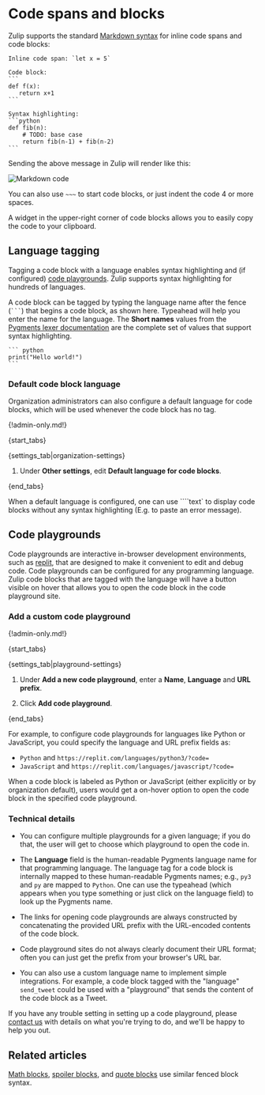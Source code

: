 # Code spans and blocks

Zulip supports the standard [Markdown syntax][markdown] for inline
code spans and code blocks:

~~~
Inline code span: `let x = 5`

Code block:
```
def f(x):
   return x+1
```

Syntax highlighting:
```python
def fib(n):
    # TODO: base case
    return fib(n-1) + fib(n-2)
```
~~~

Sending the above message in Zulip will render like this:

![Markdown code](/static/images/help/markdown-code.png)

You can also use `~~~` to start code blocks, or just indent the code 4 or more
spaces.

A widget in the upper-right corner of code blocks allows you to easily
copy the code to your clipboard.

## Language tagging

Tagging a code block with a language enables syntax highlighting and
(if configured) [code playgrounds](#code-playgrounds). Zulip supports syntax highlighting
for hundreds of languages.

A code block can be tagged by typing the language name after the fence
(` ``` `) that begins a code block, as shown here.  Typeahead will
help you enter the name for the language.  The **Short names** values
from the [Pygments lexer documentation][pygments-lexers] are the
complete set of values that support syntax highlighting.

~~~
``` python
print("Hello world!")
```
~~~

### Default code block language

Organization administrators can also configure a default language for code
blocks, which will be used whenever the code block has no tag.

{!admin-only.md!}

{start_tabs}

{settings_tab|organization-settings}

1. Under **Other settings**, edit **Default language for code blocks**.

{end_tabs}


When a default language is configured, one can use ````text` to display code
blocks without any syntax highlighting (E.g. to paste an error message).

## Code playgrounds

Code playgrounds are interactive in-browser development environments, such as
[replit](https://replit.com), that are designed to make it convenient to edit
and debug code. Code playgrounds can be configured for any programming language.
Zulip code blocks that are tagged with the language will have a button visible
on hover that allows you to open the code block in the code playground site.

### Add a custom code playground

{!admin-only.md!}

{start_tabs}

{settings_tab|playground-settings}

1. Under **Add a new code playground**, enter a **Name**, **Language** and **URL
prefix**.

1. Click **Add code playground**.

{end_tabs}

For example, to configure code playgrounds for languages like Python or
JavaScript, you could specify the language and URL prefix fields as:

* `Python` and `https://replit.com/languages/python3/?code=`
* `JavaScript` and `https://replit.com/languages/javascript/?code=`

When a code block is labeled as Python or JavaScript (either explicitly or by
organization default), users would get a on-hover option to open the code block
in the specified code playground.

### Technical details

* You can configure multiple playgrounds for a given language; if you do that,
the user will get to choose which playground to open the code in.

* The **Language** field is the human-readable Pygments language name for that
programming language. The language tag for a code block is internally mapped
to these human-readable Pygments names; e.g., `py3` and `py` are mapped to
`Python`. One can use the typeahead (which appears when you type something
or just click on the language field) to look up the Pygments name.

* The links for opening code playgrounds are always constructed by concatenating
the provided URL prefix with the URL-encoded contents of the code block.

* Code playground sites do not always clearly document their URL format; often
you can just get the prefix from your browser's URL bar.

* You can also use a custom language name to implement simple integrations.
For example, a code block tagged with the "language" `send_tweet` could be
used with a "playground" that sends the content of the code block as a Tweet.

If you have any trouble setting in setting up a code playground, please [contact
us](/help/contact-support) with details on what you're trying to do, and we'll
be happy to help you out.

## Related articles

[Math blocks][math-block], [spoiler blocks][spoiler-block], and [quote
blocks][quote-block] use similar fenced block syntax.

[pygments-lexers]: https://pygments.org/docs/lexers/
[get_lexer_by_name]: https://pygments-doc.readthedocs.io/en/latest/lexers/lexers.html#pygments.lexers.get_lexer_by_name

[markdown]: /help/format-your-message-using-markdown
[math-block]: /help/format-your-message-using-markdown#latex
[quote-block]: /help/format-your-message-using-markdown#quotes
[spoiler-block]: /help/format-your-message-using-markdown#spoilers

